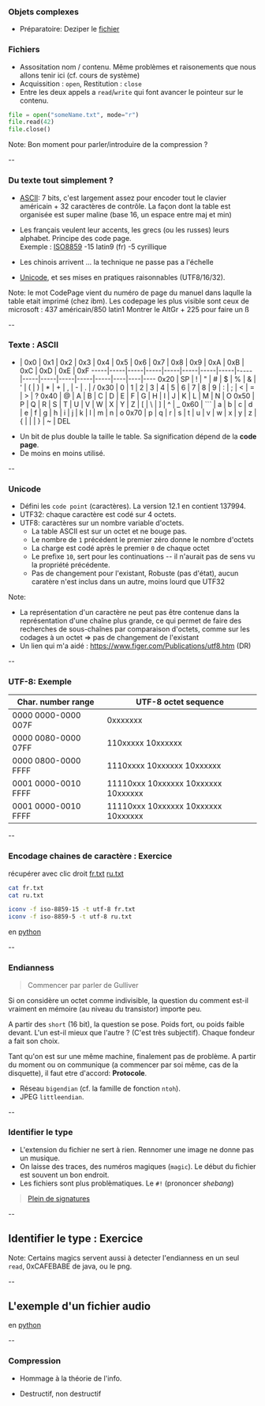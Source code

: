 ### Objets complexes

- Préparatoire: Deziper le [fichier]()

### Fichiers

- Assositation nom / contenu. Même problèmes et raisonements que nous allons tenir ici (cf. cours de système)
- Acquissition : `open`, Restitution : `close`
- Entre les deux appels a `read`/`write` qui font avancer le pointeur sur le contenu.

```python
file = open("someName.txt", mode="r")
file.read(42)
file.close()
```


Note:
Bon moment pour parler/introduire de la compression ?

--

### Du texte tout simplement ?


- [ASCII]: 7 bits, c'est largement assez pour encoder tout le
  clavier américain + 32 caractères de contrôle.
  La façon dont la table est organisée est super maline
  (base 16, un espace entre maj et min)

- Les français veulent leur accents, les grecs (ou les russes) leurs
  alphabet. Principe des code page. \
  Exemple : [ISO8859] -15 latin9 (fr) -5 cyrillique

- Les chinois arrivent ... la technique ne passe pas a l'échelle

- [Unicode], et ses mises en pratiques raisonnables (UTF8/16/32).


[ASCII]: https://fr.wikipedia.org/wiki/American_Standard_Code_for_Information_Interchange
[ISO8859]: https://fr.wikipedia.org/wiki/ISO/CEI_8859
[Unicode]: https://fr.wikipedia.org/wiki/Unicode

Note:
le mot CodePage vient du numéro de page du manuel dans laqulle la table etait
imprimé (chez ibm). Les codepage les plus visible sont ceux de microsoft : 437
américain/850 latin1
Montrer le AltGr + 225 pour faire un ß

--
### Texte : ASCII

  -  | 0x0 | 0x1 | 0x2 | 0x3 | 0x4 | 0x5 | 0x6 | 0x7 | 0x8 | 0x9 | 0xA | 0xB | 0xC | 0xD | 0xE | 0xF
-----|-----|-----|-----|-----|-----|-----|-----|-----|-----|-----|-----|-----|-----|----|----|----
0x20 | SP  | !   |  "  |  #  |  $  |  %  |  &  |  '  |  (  |  )  |  *  |  +  |  ,  | -  | .  | /
0x30 | 0   |  1  |  2  |  3  |  4  |  5  |  6  |  7  |  8  |  9  |  :  |  ;  |  <  | =  | >  | ?
0x40 | @   | A   |  B  |  C  |  D  |  E  |  F  |  G  |  H  |  I  |  J  |  K  |  L  | M  | N  | O
0x50 | P   | Q   |  R  |  S  |  T  |  U  |  V  |  W  |  X  |  Y  |  Z  |  [  |  \  | ]  | ^  | _
0x60 | `\``  | a |  b  |  c  |  d  |  e  |  f  |  g  |  h  |  i  |  j  |  k  |  l  | m  | n  | o
0x70 | p   |  q  |  r  |  s  |  t  |  u  |  v  |  w  |  x  |  y  |  z  |  {  |  |  | }  | ~  | DEL
<!-- .element: class="stretch" style="max-width: 100%; font-size: 20px;" -->

- Un bit de plus double la taille le table. Sa signification dépend de la **code page**.
- De moins en moins utilisé.

--

### Unicode

- Défini les `code point` (caractères). La version 12.1 en contient 137994.
- UTF32: chaque caractère  est codé sur 4 octets.
- UTF8: caractères sur un nombre variable d'octets.
  - La table ASCII est sur un octet et ne bouge pas.
  - Le nombre de `1` précédent le premier zéro donne le nombre d'octets
  - La charge est codé après le premier `0` de chaque octet
  - Le prefixe `10`, sert pour les continuations -- il n'aurait pas de sens vu la propriété précédente.
  - Pas de changement pour l'existant, Robuste (pas d'état), aucun caratère n'est inclus dans un autre, moins lourd que UTF32


Note:
- La représentation d'un caractère ne peut pas être contenue dans la
  représentation d'une chaîne plus grande, ce qui permet de faire des
  recherches de sous-chaînes par comparaison d'octets, comme sur les codages à
  un octet => pas de changement de l'existant
- Un lien qui m'a aidé : https://www.figer.com/Publications/utf8.htm (DR)

--

### UTF-8: Exemple

Char. number range  |        UTF-8 octet sequence
--------------------|---------------------------------------------
0000 0000-0000 007F | 0xxxxxxx
0000 0080-0000 07FF | 110xxxxx 10xxxxxx
0000 0800-0000 FFFF | 1110xxxx 10xxxxxx 10xxxxxx
0001 0000-0010 FFFF | 11110xxx 10xxxxxx 10xxxxxx 10xxxxxx
0001 0000-0010 FFFF | 11110xxx 10xxxxxx 10xxxxxx 10xxxxxx


--

### Encodage chaines de caractère : Exercice

récupérer avec clic droit [fr.txt](data/fr.txt) [ru.txt](data/ru.txt)

```bash
cat fr.txt
cat ru.txt
```

```bash
iconv -f iso-8859-15 -t utf-8 fr.txt
iconv -f iso-8859-5 -t utf-8 ru.txt
```

en [python](data/poem.py)

--

### Endianness

> Commencer par parler de Gulliver

Si on considère un octet comme indivisible, la question du comment est-il
vraiment en mémoire (au niveau du transistor) importe peu.

A partir des `short` (16 bit), la question se pose. Poids fort, ou poids faible
devant. L'un est-il mieux que l'autre ? (C'est très subjectif). Chaque fondeur
a fait son choix.

Tant qu'on est sur une même machine, finalement pas de problème. A partir du
moment ou on communique (a commencer par soi même, cas de la disquette), il
faut etre d'accord: **Protocole**.

- Réseau `bigendian` (cf. la famille de fonction `ntoh`).
- JPEG `littleendian`.

--

###  Identifier le type

- L'extension du fichier ne sert à rien. Rennomer une image ne donne pas un musique.
- On laisse des traces, des numéros magiques (`magic`). Le début du fichier est souvent un bon endroit.
- Les fichiers sont plus problèmatiques. Le `#!` (prononcer *shebang*)

> [Plein de signatures](https://en.wikipedia.org/wiki/List_of_file_signatures)

--

## Identifier le type : Exercice



Note:
Certains magics servent aussi à detecter l'endianness en un seul `read`,
0xCAFEBABE de java, ou le png.

--

## L'exemple d'un fichier audio

en [python](data/signal.py)


--

### Compression

- Hommage à la théorie de l'info.

- Destructif, non destructif
